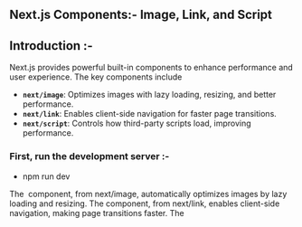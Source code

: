 ## Next.js Components:- Image, Link, and Script
## Introduction :- 
Next.js provides powerful built-in components to enhance performance and user experience. The key components include

- **`next/image`**: Optimizes images with lazy loading, resizing, and better performance.
- **`next/link`**: Enables client-side navigation for faster page transitions.
- **`next/script`**: Controls how third-party scripts load, improving performance.

### First, run the development server :-
- npm run dev 

The <Image> component, from next/image, automatically optimizes images by lazy loading and resizing. The <Link> component, from next/link, enables client-side navigation, making page transitions faster. The <Script> component, from next/script, allows controlled loading of third-party scripts, supporting options like lazy loading and priority execution.
